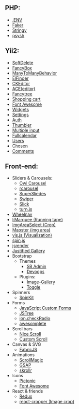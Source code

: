 ## PHP:
  - [.ENV](https://github.com/vlucas/phpdotenv)
  - [Faker](https://github.com/fzaninotto/Faker)
  - [Stringy](https://github.com/danielstjules/Stringy)
  - [psysh](https://github.com/bobthecow/psysh)
  
## Yii2:
  - [SoftDelete](https://github.com/yii2tech/ar-softdelete)
  - [FancyBox](https://github.com/newerton/yii2-fancybox)
  - [ManyToManyBehavior](https://github.com/voskobovich/ManyToManyBehavior)
  - [ElFinder](https://github.com/MihailDev/yii2-elfinder)
  - [CKEditor](https://github.com/MihailDev/yii2-ckeditor)
  - [ACE(editor)](https://github.com/trntv/yii2-aceeditor)
  - [Fancytree](https://github.com/wbraganca/yii2-fancytree-widget)
  - [Shopping cart](https://github.com/omnilight/yii2-shopping-cart)
  - [Font Awesome](https://github.com/rmrevin/yii2-fontawesome)
  - [Widgets](https://github.com/kartik-v/yii2-widgets)
  - [Settings](https://github.com/phemellc/yii2-settings)
  - [Auth](https://github.com/Nodge/yii2-eauth)
  - [Thumbler](https://github.com/Alex-Bond/yii2-thumbler)
  - [Multiple input](https://github.com/unclead/yii2-multiple-input)
  - [Fullcalendar](https://github.com/philippfrenzel/yii2fullcalendar)
  - [Users](https://github.com/dektrium/yii2-user)
  - [Chosen](https://github.com/RomeroMsk/yii2-chosen)
  - [Comments](https://github.com/yeesoft/yii2-comments)
  
## Front-end:
  - Sliders & Carousels:
    - [Owl Carousel](http://owlcarousel.owlgraphic.com/)
    - [rcarousel](https://github.com/ryrych/rcarousel)
    - [SuperSliedes](https://github.com/nicinabox/superslides)
    - [Swiper](https://github.com/nolimits4web/swiper)
    - [Slick](https://github.com/kenwheeler/slick)
    - [turn.js](https://github.com/blasten/turn.js)
  - [Wheelnav](https://github.com/softwaretailoring/wheelnav)
  - [liMarquee (Running tape)](https://github.com/omcg33/jquery.limarquee)
  - [ImgAreaSelect (Crop)](https://github.com/odyniec/imgareaselect)
  - [Mapster (img area)](https://github.com/jamietre/imagemapster)
  - [vis.js (Visualization)](https://github.com/almende/vis)
  - [spin.js](https://github.com/fgnass/spin.js)
  - [jsrender](https://github.com/borismoore/jsrender)
  - [Justified Gallery](https://github.com/miromannino/Justified-Gallery)
  - Bootstrap
    - Themes
      - [SB Admin](https://github.com/IronSummitMedia/startbootstrap-sb-admin-2)
      - [Devoops](https://github.com/devoopsme/devoops)
    - Plugins:
      - [Image-Gallery](https://github.com/blueimp/Bootstrap-Image-Gallery)
      - [Toggle](https://github.com/minhur/bootstrap-toggle)
  - Spinners
    - [SpinKit](https://github.com/tobiasahlin/SpinKit)
  - Forms
    - [JavaScript Custom Forms](https://github.com/w3co/jcf)
    - [JSTree](https://github.com/vakata/jstree)
    - [ion.checkRadio](https://github.com/IonDen/ion.checkRadio/)
    - [awesomplete](https://github.com/LeaVerou/awesomplete)
  - Scrollbars
    - [Nice Scroll](https://github.com/inuyaksa/jquery.nicescroll)
    - [Custom Scroll](https://github.com/malihu/malihu-custom-scrollbar-plugin)
  - Canvas & SVG
    - [FabricJS](https://github.com/kangax/fabric.js)
  - Animations
    - [ScrollMagic](https://github.com/janpaepke/ScrollMagic)
    - [GSAP](https://github.com/greensock/GreenSock-JS)
    - [skrollr](https://github.com/Prinzhorn/skrollr)
  - Icons
    - [Pictonic](https://pictonic.co/)
    - [Font Awesome](https://github.com/FortAwesome/Font-Awesome)
  - React & friends
    - [Redux](https://github.com/reactjs/redux) 
    - [react-cropper (Image crop)](https://github.com/roadmanfong/react-cropper)
